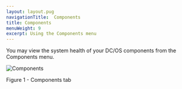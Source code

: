 ```yaml
---
layout: layout.pug
navigationTitle:  Components
title: Components
menuWeight: 9
excerpt: Using the Components menu
---
```


You may view the system health of your DC/OS components from the Components menu.

![Components](/1.14/img/GUI-Components-Main_View-1_12.png)

Figure 1 - Components tab
